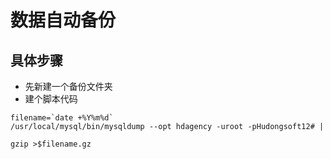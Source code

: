 # 数据自动备份 #

## 具体步骤 ##
  * 先新建一个备份文件夹
  * 建个脚本代码
```
filename=`date +%Y%m%d`
/usr/local/mysql/bin/mysqldump --opt hdagency -uroot -pHudongsoft12# | 

gzip >$filename.gz
```